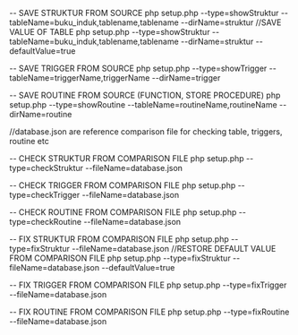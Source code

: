 -- SAVE STRUKTUR FROM SOURCE
php setup.php --type=showStruktur --tableName=buku_induk,tablename,tablename --dirName=struktur
//SAVE VALUE OF TABLE
php setup.php --type=showStruktur --tableName=buku_induk,tablename,tablename --dirName=struktur --defaultValue=true

-- SAVE TRIGGER FROM SOURCE
php setup.php --type=showTrigger --tableName=triggerName,triggerName --dirName=trigger

-- SAVE ROUTINE FROM SOURCE (FUNCTION, STORE PROCEDURE)
php setup.php --type=showRoutine --tableName=routineName,routineName --dirName=routine

//database.json are reference comparison file for checking table, triggers, routine etc

-- CHECK STRUKTUR FROM COMPARISON FILE
php setup.php --type=checkStruktur --fileName=database.json

-- CHECK TRIGGER FROM COMPARISON FILE
php setup.php --type=checkTrigger --fileName=database.json

-- CHECK ROUTINE FROM COMPARISON FILE
php setup.php --type=checkRoutine --fileName=database.json

-- FIX STRUKTUR FROM COMPARISON FILE
php setup.php --type=fixStruktur --fileName=database.json
//RESTORE DEFAULT VALUE FROM COMPARISON FILE
php setup.php --type=fixStruktur --fileName=database.json --defaultValue=true

-- FIX TRIGGER FROM COMPARISON FILE
php setup.php --type=fixTrigger --fileName=database.json

-- FIX ROUTINE FROM COMPARISON FILE
php setup.php --type=fixRoutine --fileName=database.json
